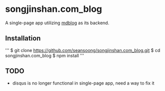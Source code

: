 # songjinshan.com_blog

A single-page app utilizing [mdblog](https://github.com/seansoong/mdblog.git) as its backend.

## Installation

'''
$ git clone https://github.com/seansoong/songjinshan.com_blog.git
$ cd songjinshan.com_blog
$ npm install
'''

## TODO

* disqus is no longer functional in single-page app, need a way to fix it
